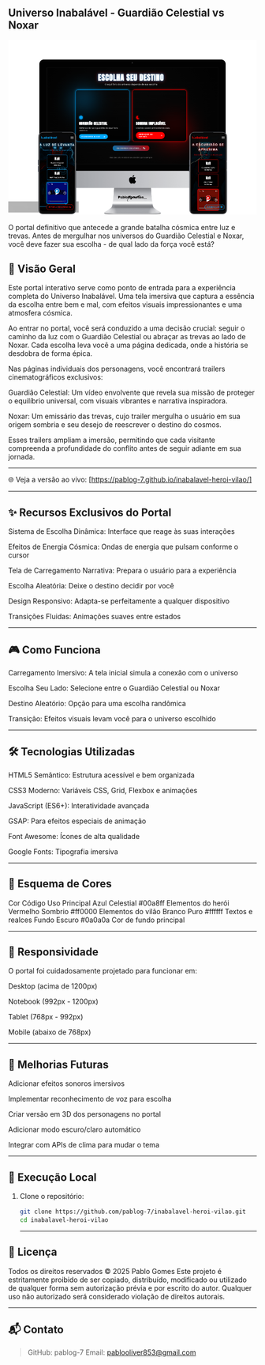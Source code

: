 ## Universo Inabalável - Guardião Celestial vs Noxar

  <img src="https://raw.githubusercontent.com/PabloG-7/inabalavel-heroi-vilao/refs/heads/main/inabalavel-apresentacao.png" alt="Banner do Projeto - Portal da Escolha"/>

O portal definitivo que antecede a grande batalha cósmica entre luz e trevas. Antes de mergulhar nos universos do Guardião Celestial e Noxar, você deve fazer sua escolha - de qual lado da força você está?

## 🌌 Visão Geral
Este portal interativo serve como ponto de entrada para a experiência completa do Universo Inabalável. Uma tela imersiva que captura a essência da escolha entre bem e mal, com efeitos visuais impressionantes e uma atmosfera cósmica.

Ao entrar no portal, você será conduzido a uma decisão crucial: seguir o caminho da luz com o Guardião Celestial ou abraçar as trevas ao lado de Noxar. Cada escolha leva você a uma página dedicada, onde a história se desdobra de forma épica.

Nas páginas individuais dos personagens, você encontrará trailers cinematográficos exclusivos:

Guardião Celestial: Um vídeo envolvente que revela sua missão de proteger o equilíbrio universal, com visuais vibrantes e narrativa inspiradora.

Noxar: Um emissário das trevas, cujo trailer mergulha o usuário em sua origem sombria e seu desejo de reescrever o destino do cosmos.

Esses trailers ampliam a imersão, permitindo que cada visitante compreenda a profundidade do conflito antes de seguir adiante em sua jornada.

---

🌐 Veja a versão ao vivo:   [https://pablog-7.github.io/inabalavel-heroi-vilao/]

---

## ✨ Recursos Exclusivos do Portal
Sistema de Escolha Dinâmica: Interface que reage às suas interações

Efeitos de Energia Cósmica: Ondas de energia que pulsam conforme o cursor

Tela de Carregamento Narrativa: Prepara o usuário para a experiência

Escolha Aleatória: Deixe o destino decidir por você

Design Responsivo: Adapta-se perfeitamente a qualquer dispositivo

Transições Fluidas: Animações suaves entre estados

---

## 🎮 Como Funciona
Carregamento Imersivo: A tela inicial simula a conexão com o universo

Escolha Seu Lado: Selecione entre o Guardião Celestial ou Noxar

Destino Aleatório: Opção para uma escolha randômica

Transição: Efeitos visuais levam você para o universo escolhido

---

## 🛠 Tecnologias Utilizadas
HTML5 Semântico: Estrutura acessível e bem organizada

CSS3 Moderno: Variáveis CSS, Grid, Flexbox e animações

JavaScript (ES6+): Interatividade avançada

GSAP: Para efeitos especiais de animação

Font Awesome: Ícones de alta qualidade

Google Fonts: Tipografia imersiva

---

## 🎨 Esquema de Cores
Cor	Código	Uso Principal
Azul Celestial	#00a8ff	Elementos do herói
Vermelho Sombrio	#ff0000	Elementos do vilão
Branco Puro	#ffffff	Textos e realces
Fundo Escuro	#0a0a0a	Cor de fundo principal

---

## 📱 Responsividade
O portal foi cuidadosamente projetado para funcionar em:

Desktop (acima de 1200px)

Notebook (992px - 1200px)

Tablet (768px - 992px)

Mobile (abaixo de 768px)

---

## 🔮 Melhorias Futuras
Adicionar efeitos sonoros imersivos

Implementar reconhecimento de voz para escolha

Criar versão em 3D dos personagens no portal

Adicionar modo escuro/claro automático

Integrar com APIs de clima para mudar o tema

---

## 🚀 Execução Local

1. Clone o repositório:

   ```bash
   git clone https://github.com/pablog-7/inabalavel-heroi-vilao.git
   cd inabalavel-heroi-vilao
   ```

   ---

## 📜 Licença
Todos os direitos reservados © 2025 Pablo Gomes
Este projeto é estritamente proibido de ser copiado, distribuído, modificado ou utilizado de qualquer forma sem autorização prévia e por escrito do autor. Qualquer uso não autorizado será considerado violação de direitos autorais.

---

## 📬 Contato
>GitHub: pablog-7
>Email: pablooliver853@gmail.com
